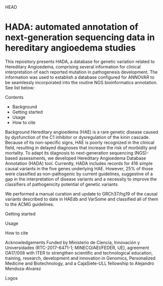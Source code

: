 HEAD

# HADA: automated annotation of next-generation sequencing data in hereditary angioedema studies


This repository presents HADA, a database for genetic variation related to Hereditary Angioedema, comprising several information for clinical interpretation of each reported mutation in pathogenesis development. The information was used to establish a database configured for ANNOVAR to be seamlessly incorporated into the routine NGS bioinformatics annotation. See list below:












Contents
* Background
* Getting started
* Usage
* How to cite

Background
Hereditary angioedema (HAE) is a rare genetic disease caused by dysfunction of the C1 inhibitor or dysregulation of the kinin cascade. Because of its non-specific signs, HAE is poorly recognized in the clinical field, resulting in delayed diagnoses that increase the risk of morbidity and mortality. To adapt its diagnosis to next-generation sequencing (NGS)-based assessments, we developed Hereditary Angioedema Database Annotation (HADA) tool. Currently, HADA includes records for 416 simple causal variants in the five genes underlying HAE. However, 25% of those were classified as non-pathogenic by current guidelines, suggestive of a gap in the interpretation of disease variants and a necessity to improve the classifiers of pathogenicity potential of genetic variants


We performed a manual curation and update to GRCh37/hg19 of the causal variants described to date in HAEdb and VarSome and classified all of them to the ACMG guidelines. 



Getting started 



Usage




How to cite



Acknowledgements
Funded by Ministerio de Ciencia, Innovación y Universidades (RTC-2017-6471-1; MINECO/AEI/FEDER, UE), agreement OA17/008 with ITER to strengthen scientific and technological education, training, research, development and innovation in Genomics, Personalized Medicine and Biotechnology, and a CajaSiete-ULL fellowship to Alejandro Mendoza-Alvarez

Logos 

